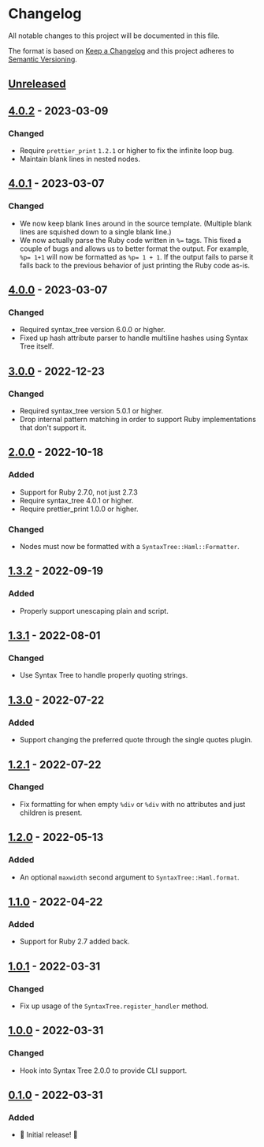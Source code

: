 # Changelog

All notable changes to this project will be documented in this file.

The format is based on [Keep a Changelog](http://keepachangelog.com/en/1.0.0/) and this project adheres to [Semantic Versioning](http://semver.org/spec/v2.0.0.html).

## [Unreleased]

## [4.0.2] - 2023-03-09

### Changed

- Require `prettier_print` `1.2.1` or higher to fix the infinite loop bug.
- Maintain blank lines in nested nodes.

## [4.0.1] - 2023-03-07

### Changed

- We now keep blank lines around in the source template. (Multiple blank lines are squished down to a single blank line.)
- We now actually parse the Ruby code written in `%=` tags. This fixed a couple of bugs and allows us to better format the output. For example, `%p= 1+1` will now be formatted as `%p= 1 + 1`. If the output fails to parse it falls back to the previous behavior of just printing the Ruby code as-is.

## [4.0.0] - 2023-03-07

### Changed

- Required syntax_tree version 6.0.0 or higher.
- Fixed up hash attribute parser to handle multiline hashes using Syntax Tree itself.

## [3.0.0] - 2022-12-23

### Changed

- Required syntax_tree version 5.0.1 or higher.
- Drop internal pattern matching in order to support Ruby implementations that don't support it.

## [2.0.0] - 2022-10-18

### Added

- Support for Ruby 2.7.0, not just 2.7.3
- Require syntax_tree 4.0.1 or higher.
- Require prettier_print 1.0.0 or higher.

### Changed

- Nodes must now be formatted with a `SyntaxTree::Haml::Formatter`.

## [1.3.2] - 2022-09-19

### Added

- Properly support unescaping plain and script.

## [1.3.1] - 2022-08-01

### Changed

- Use Syntax Tree to handle properly quoting strings.

## [1.3.0] - 2022-07-22

### Added

- Support changing the preferred quote through the single quotes plugin.

## [1.2.1] - 2022-07-22

### Changed

- Fix formatting for when empty `%div` or `%div` with no attributes and just children is present.

## [1.2.0] - 2022-05-13

### Added

- An optional `maxwidth` second argument to `SyntaxTree::Haml.format`.

## [1.1.0] - 2022-04-22

### Added

- Support for Ruby 2.7 added back.

## [1.0.1] - 2022-03-31

### Changed

- Fix up usage of the `SyntaxTree.register_handler` method.

## [1.0.0] - 2022-03-31

### Changed

- Hook into Syntax Tree 2.0.0 to provide CLI support.

## [0.1.0] - 2022-03-31

### Added

- 🎉 Initial release! 🎉

[unreleased]: https://github.com/ruby-syntax-tree/syntax_tree-haml/compare/v4.0.2...HEAD
[4.0.2]: https://github.com/ruby-syntax-tree/syntax_tree-haml/compare/v4.0.1...v4.0.2
[4.0.1]: https://github.com/ruby-syntax-tree/syntax_tree-haml/compare/v4.0.0...v4.0.1
[4.0.0]: https://github.com/ruby-syntax-tree/syntax_tree-haml/compare/v3.0.0...v4.0.0
[3.0.0]: https://github.com/ruby-syntax-tree/syntax_tree-haml/compare/v2.0.0...v3.0.0
[2.0.0]: https://github.com/ruby-syntax-tree/syntax_tree-haml/compare/v1.3.2...v2.0.0
[1.3.2]: https://github.com/ruby-syntax-tree/syntax_tree-haml/compare/v1.3.1...v1.3.2
[1.3.1]: https://github.com/ruby-syntax-tree/syntax_tree-haml/compare/v1.3.0...v1.3.1
[1.3.0]: https://github.com/ruby-syntax-tree/syntax_tree-haml/compare/v1.2.1...v1.3.0
[1.2.1]: https://github.com/ruby-syntax-tree/syntax_tree-haml/compare/v1.2.0...v1.2.1
[1.2.0]: https://github.com/ruby-syntax-tree/syntax_tree-haml/compare/v1.1.0...v1.2.0
[1.1.0]: https://github.com/ruby-syntax-tree/syntax_tree-haml/compare/v1.0.1...v1.1.0
[1.0.1]: https://github.com/ruby-syntax-tree/syntax_tree-haml/compare/v1.0.0...v1.0.1
[1.0.0]: https://github.com/ruby-syntax-tree/syntax_tree-haml/compare/v0.1.0...v1.0.0
[0.1.0]: https://github.com/ruby-syntax-tree/syntax_tree-haml/compare/c1264c...v0.1.0
